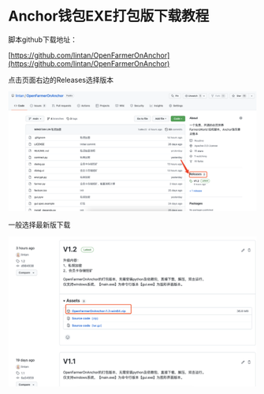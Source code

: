 # Anchor钱包EXE打包版下载教程

脚本github下载地址：

[https://github.com/lintan/OpenFarmerOnAnchor](https://github.com/lintan/OpenFarmerOnAnchor)

点击页面右边的Releases选择版本

![](<../.gitbook/assets/image (2).png>)

一般选择最新版下载

![](<../.gitbook/assets/image (1) (1).png>)
